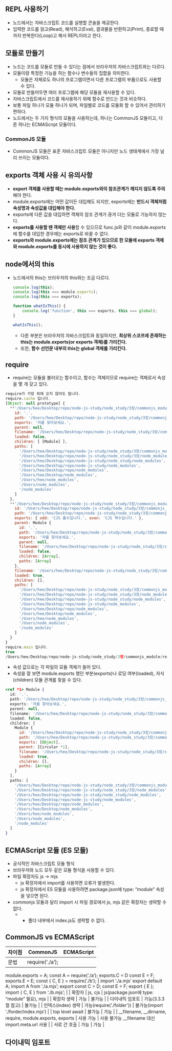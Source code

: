 ## REPL 사용하기

- 노드에서는 자바스크립트 코드를 실행할 콘솔을 제공한다.
- 입력한 코드를 읽고(Read), 해석하고(Eval), 결과물을 반환하고(Print), 종료할 때까지 반복한다(Loop)고 해서 REPL이라고 한다.

## 모듈로 만들기

- 노드는 코드를 모듈로 만들 수 있다는 점에서 브라우저의 자바스크립트와는 다르다.
- 모듈이랑 특정한 기능을 하는 함수나 변수들의 집합을 의미한다.
    - 모듈은 자체로도 하나의 프로그램이면서 다른 프로그램의 부품으로도 사용할 수 있다.
- 모듈로 만들어두면 여러 프로그램에 해당 모듈을 재사용할 수 있다.
- 자바스크립트에서 코드를 재사용하기 위해 함수로 만드는 것과 비슷하다.
- 보통 파일 하나가 모듈 하나가 되며, 파일별로 코드를 모듈화 할 수 있어서 관리하기 편하다.
- 노드에서는 두 가지 형식의 모듈을 사용하는데, 하나는 CommonJS 모듈이고, 다른 하나는 ECMAScript 모듈이다.

### CommonJS 모듈

- CommonJS 모듈은 표준 자바스크립트 모듈은 아니지만 노드 생태계에서 가장 널리 쓰이는 모듈이다.

## exports 객체 사용 시 유의사항

- **export 객체를 사용할 때는 module.exports와의 참조관계가 깨지지 않도록 주의**해야 한다.
- module.exports에는 어떤 값이든 대입해도 되지만, exports에는 **반드시 객체처럼 속성명과 속성값을 대입해야 한다.**
- exports에 다른 값을 대입하면 객체의 참조 관계가 끊겨 더는 모듈로 기능하지 않는다.
- **exports를 사용할 땐 객체만 사용**할 수 있으므로 func.js와 같이 module.exports에 함수를 대입한 경우에는 exports로 바꿀 수 없다.
- **exports와 module.exports에는 참조 관계가 있으므로 한 모듈에 exports 객체와 module.exports를 동시에 사용하지 않는 것이 좋다.**

## node에서의 this

- 노드에서의 this는 브라우저의 this와는 조금 다르다.
    
    ```jsx
    console.log(this);
    console.log(this === module.exports);
    console.log(this === exports);
    
    function whatIsThis() {
    	console.log('function', this === exports, this === global);
    }
    
    whatIsThis();
    ```
    
    - 다른 부분은 브라우저의 자바스크립트와 동일하지만, **최상위 스코프에 존재하는 this는 module.exports(or exports 객체)를 가리킨다.**
    - 또한, **함수 선언문 내부의 this는 global 객체를 가리킨다.**

## require

- require는 모듈을 불러오는 함수이고, 함수는 객체이므로 require는 객체로서 속성을 몇 개 갖고 있다.

```jsx
require가 가장 위에 오지 않아도 됩니다.
require.cache 입니다.
[Object: null prototype] {
  **'/Users/hee/Desktop/repo/node-js-study/node_study/3장/commonjs_module/require.js': Module {**
    id: '.',
    path: '/Users/hee/Desktop/repo/node-js-study/node_study/3장/commonjs_module',
    exports: '저를 찾아보세요.',
    parent: null,
    filename: '/Users/hee/Desktop/repo/node-js-study/node_study/3장/commonjs_module/require.js',
    loaded: false,
    children: [ [Module] ],
    paths: [
      '/Users/hee/Desktop/repo/node-js-study/node_study/3장/commonjs_module/node_modules',
      '/Users/hee/Desktop/repo/node-js-study/node_study/3장/node_modules',
      '/Users/hee/Desktop/repo/node-js-study/node_study/node_modules',
      '/Users/hee/Desktop/repo/node-js-study/node_modules',
      '/Users/hee/Desktop/repo/node_modules',
      '/Users/hee/Desktop/node_modules',
      '/Users/hee/node_modules',
      '/Users/node_modules',
      '/node_modules'
    ]
  },
  **'/Users/hee/Desktop/repo/node-js-study/node_study/3장/commonjs_module/var.js': Module {**
    id: '/Users/hee/Desktop/repo/node-js-study/node_study/3장/commonjs_module/var.js',
    path: '/Users/hee/Desktop/repo/node-js-study/node_study/3장/commonjs_module',
    exports: { odd: 'CJS 홀수입니다.', even: 'CJS 짝수입니다.' },
    parent: Module {
      id: '.',
      path: '/Users/hee/Desktop/repo/node-js-study/node_study/3장/commonjs_module',
      exports: '저를 찾아보세요.',
      parent: null,
      filename: '/Users/hee/Desktop/repo/node-js-study/node_study/3장/commonjs_module/require.js',
      loaded: false,
      children: [Array],
      paths: [Array]
    },
    filename: '/Users/hee/Desktop/repo/node-js-study/node_study/3장/commonjs_module/var.js',
    loaded: true,
    children: [],
    paths: [
      '/Users/hee/Desktop/repo/node-js-study/node_study/3장/commonjs_module/node_modules',
      '/Users/hee/Desktop/repo/node-js-study/node_study/3장/node_modules',
      '/Users/hee/Desktop/repo/node-js-study/node_study/node_modules',
      '/Users/hee/Desktop/repo/node-js-study/node_modules',
      '/Users/hee/Desktop/repo/node_modules',
      '/Users/hee/Desktop/node_modules',
      '/Users/hee/node_modules',
      '/Users/node_modules',
      '/node_modules'
    ]
  }
}
require.main 입니다.
true
/Users/hee/Desktop/repo/node-js-study/node_study/3장/commonjs_module/require.js
```

- 속성 값으로는 각 파일의 모듈 객체가 들어 있다.
- 속성을 잘 보면 module.exports 했던 부분(exports)나 로딩 여부(loaded), 자식(children) 모듈 관계를 찾을 수 있다.

```jsx
<ref *1> Module {
  id: '.',
  path: '/Users/hee/Desktop/repo/node-js-study/node_study/3장/commonjs_module',
  exports: '저를 찾아보세요.',
  parent: null,
  filename: '/Users/hee/Desktop/repo/node-js-study/node_study/3장/commonjs_module/require.js',
  loaded: false,
  children: [
    Module {
      id: '/Users/hee/Desktop/repo/node-js-study/node_study/3장/commonjs_module/var.js',
      path: '/Users/hee/Desktop/repo/node-js-study/node_study/3장/commonjs_module',
      exports: [Object],
      parent: [Circular *1],
      filename: '/Users/hee/Desktop/repo/node-js-study/node_study/3장/commonjs_module/var.js',
      loaded: true,
      children: [],
      paths: [Array]
    }
  ],
  paths: [
    '/Users/hee/Desktop/repo/node-js-study/node_study/3장/commonjs_module/node_modules',
    '/Users/hee/Desktop/repo/node-js-study/node_study/3장/node_modules',
    '/Users/hee/Desktop/repo/node-js-study/node_study/node_modules',
    '/Users/hee/Desktop/repo/node-js-study/node_modules',
    '/Users/hee/Desktop/repo/node_modules',
    '/Users/hee/Desktop/node_modules',
    '/Users/hee/node_modules',
    '/Users/node_modules',
    '/node_modules'
  ]
}
```

## ECMAScript 모듈 (ES 모듈)

- 공식적인 자바스크립트 모듈 형식
- 브라우저와 노드 모두 같은 모듈 형식을 사용할 수 있다.
- 파일 확장자도 js → mjs
    - js 확장자에서 import를 사용하면 오류가 발생한다.
    - js 확장자에서 ES 모듈을 사용하려면 package.json에 type: “module” 속성을 넣으면 된다.
- commonjs 모듈과 달리 import 시 파일 경로에서 js, mjs 같은 확장자는 생략할 수 없다.
    - + 폴더 내부에서 index.js도 생략할 수 없다.
    

## CommonJS vs ECMAScript

| 차이점 | CommonJS | ECMAScript |
| --- | --- | --- |
| 문법 | require(’./a’);
module.exports = A;
const A = require(’./a’);
exports.C = D
const E = F; exports.E = E;
const { C, E } = require(’./b’); | import ‘./a.mjs’
export default A;
import A from ‘./a.mjs’;
export const C = D;
const E = F; export { E };
import { C, E } from ‘./b.mjs’;
 |
| 확장자 | js, cjs | js(package.json에 type: “module” 필요), mjs |
| 확장자 생략 | 가능 | 불가능 |
| 다이내믹 임포트 | 가능(3.3.3절 참고) | 불가능 |
| 인덱스(index) 생략 | 가능(require(’./folder’)) | 불가능(import ‘./forder/index.mjs’) |
| top level await | 불가능 | 가능 |
| __filename,
__dirname,
require, module.exports, exports | 사용 가능 | 사용 불가능
__filename 대신 import.meta.url 사용 |
| 서로 간 호출 | 가능 | 가능 |

## 다이내믹 임포트